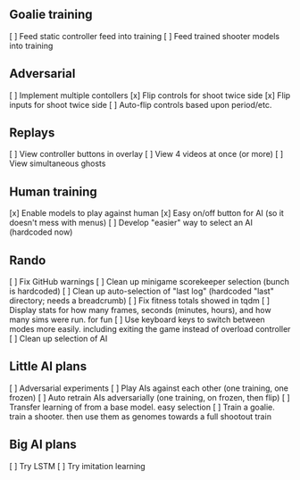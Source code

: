 Goalie training
---------------
[ ] Feed static controller feed into training
[ ] Feed trained shooter models into training


Adversarial
-----------
[ ] Implement multiple contollers
[x] Flip controls for shoot twice side
[x] Flip inputs for shoot twice side
[ ] Auto-flip controls based upon period/etc.


Replays
-------
[ ] View controller buttons in overlay
[ ] View 4 videos at once (or more)
[ ] View simultaneous ghosts

Human training
--------------
[x] Enable models to play against human
[x] Easy on/off button for AI (so it doesn't mess with menus)
[ ] Develop "easier" way to select an AI (hardcoded now)


Rando
-----
[ ] Fix GitHub warnings
[ ] Clean up minigame scorekeeper selection (bunch is hardcoded)
[ ] Clean up auto-selection of "last log" (hardcoded "last" directory; needs a breadcrumb)
[ ] Fix fitness totals showed in tqdm
[ ] Display stats for how many frames, seconds (minutes, hours), and how many sims were run. for fun
[ ] Use keyboard keys to switch between modes more easily. including exiting the game instead of overload controller
[ ] Clean up selection of AI


Little AI plans
---------------
[ ] Adversarial experiments
[ ] Play AIs against each other (one training, one frozen)
[ ] Auto retrain AIs adversarially (one training, on frozen, then flip)
[ ] Transfer learning of from a base model. easy selection
[ ] Train a goalie. train a shooter. then use them as genomes towards a full shootout train


Big AI plans
------------
[ ] Try LSTM
[ ] Try imitation learning
